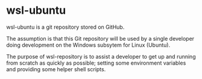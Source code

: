 # wsl-ubuntu

wsl-ubuntu is a git repository stored on GitHub.

The assumption is that this Git repository will be used by a single developer doing development on the Windows subsytem for Linux (Ubuntu).

The purpose of wsl-repository is to assist a developer to get up and running from scratch as quickly as possible; setting some environment variables and providing some helper shell scripts.


